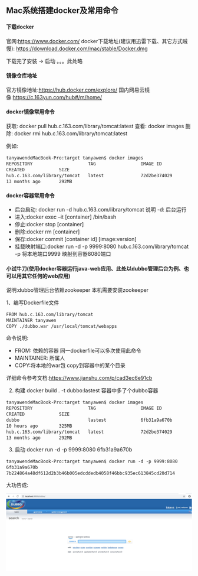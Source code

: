 Mac系统搭建docker及常用命令
--

#### 下载docker
官网:https://www.docker.com/
docker下载地址(建议用迅雷下载、其它方式贼慢): https://download.docker.com/mac/stable/Docker.dmg

下载完了安装 -> 启动  。。。此处略

#### 镜像仓库地址
官方镜像地址:https://hub.docker.com/explore/
国内网易云镜像:https://c.163yun.com/hub#/m/home/

#### docker镜像常用命令
获取: docker pull hub.c.163.com/library/tomcat:latest
查看: docker images
删除: docker rmi hub.c.163.com/library/tomcat:latest

例如:
```shell
tanyawendeMacBook-Pro:target tanyawen$ docker images
REPOSITORY                     TAG                 IMAGE ID            CREATED             SIZE
hub.c.163.com/library/tomcat   latest              72d2be374029        13 months ago       292MB
```

#### docker容器常用命令
* 后台启动: docker run -d hub.c.163.com/library/tomcat 
说明 -d: 后台运行
* 进入:docker exec –it [container] /bin/bash
* 停止:docker stop [container]
* 删除:docker rm [container]
* 保存:docker commit [container id] [image:version]
* 挂载映射端口:docker run -d  -p 9999:8080 hub.c.163.com/library/tomcat 
-p 将本地端口9999 映射到容器8080端口

#### 小试牛刀(使用docker容器运行java-web应用、此处以dubbo管理后台为例、也可以用其它任何的web应用)
说明:dubbo管理后台依赖zookeeper 本机需要安装zookeeper

1、编写Dockerfile文件

```shell
FROM hub.c.163.com/library/tomcat
MAINTAINER tanyawen
COPY ./dubbo.war /usr/local/tomcat/webapps
```
命令说明:
* FROM: 依赖的容器 同一dockerfile可以多次使用此命令
* MAINTAINER: 所属人
* COPY:将本地的war包 copy到容器中的某个目录 

详细命令参考文档:https://www.jianshu.com/p/cad3ec6e91cb

2. 构建
docker build . -t dubbo:lastest
容器中多了个dubbo容器
```shell
tanyawendeMacBook-Pro:target tanyawen$ docker images
REPOSITORY                     TAG                 IMAGE ID            CREATED             SIZE
dubbo                          lastest             6fb31a9a670b        10 hours ago        325MB
hub.c.163.com/library/tomcat   latest              72d2be374029        13 months ago       292MB
```

3. 启动
docker run -d -p 9999:8080 6fb31a9a670b

```shell
tanyawendeMacBook-Pro:target tanyawen$ docker run -d -p 9999:8080 6fb31a9a670b
7b224864a48df612d2b3b46b005edcddedb4058f46bbc935ec613845cd20d714
```

大功告成:

![dubbo](./image/dubbo-admin.jpg)










